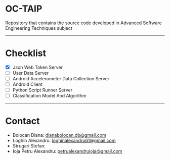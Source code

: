 # OC-TAIP
Repository that contains the source code developed in Advanced Software Engineering Techniques subject
***
# Checklist
- [x] Json Web Token Server
- [ ] User Data Server
- [ ] Android Accelerometer Data Collection Server
- [ ] Android Client
- [ ] Python Script Runner Server
- [ ] Classification Model And Algorithm
***
# Contact
- Bolocan Diana: <dianabolocan.db@gmail.com>
- Loghin Alexandru: <loghinalexandru61@gmail.com>
- Strugari Stefan:
- Ioja Petru Alexandru: <petrualexandruioja@gmail.com>

